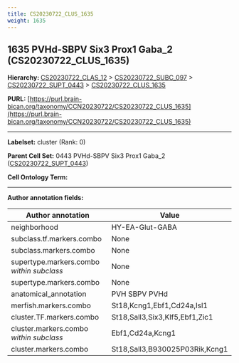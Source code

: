 ```yaml
---
title: CS20230722_CLUS_1635
weight: 1635
---
```

## 1635 PVHd-SBPV Six3 Prox1 Gaba_2 (CS20230722_CLUS_1635)
<b>Hierarchy: </b>
[CS20230722_CLAS_12](../CS20230722_CLAS_12) >
[CS20230722_SUBC_097](../CS20230722_SUBC_097) >
[CS20230722_SUPT_0443](../CS20230722_SUPT_0443) >
[CS20230722_CLUS_1635](../CS20230722_CLUS_1635)

**PURL:** [https://purl.brain-bican.org/taxonomy/CCN20230722/CS20230722_CLUS_1635](https://purl.brain-bican.org/taxonomy/CCN20230722/CS20230722_CLUS_1635)

---


**Labelset:** cluster (Rank: 0)

**Parent Cell Set:** 0443 PVHd-SBPV Six3 Prox1 Gaba_2 ([CS20230722_SUPT_0443](../CS20230722_SUPT_0443))



**Cell Ontology Term:** 

[MARKER GENES.]: #


---

[TRANSFERRED ANNOTATIONS.]: #


[AUTHOR ANNOTATION FIELDS.]: #


**Author annotation fields:**

| Author annotation | Value |
|-------------------|-------|
|neighborhood|HY-EA-Glut-GABA|
|subclass.tf.markers.combo|None|
|subclass.markers.combo|None|
|supertype.markers.combo _within subclass_|None|
|supertype.markers.combo|None|
|anatomical_annotation|PVH SBPV PVHd|
|merfish.markers.combo|St18,Kcng1,Ebf1,Cd24a,Isl1|
|cluster.TF.markers.combo|St18,Sall3,Six3,Klf5,Ebf1,Zic1|
|cluster.markers.combo _within subclass_|Ebf1,Cd24a,Kcng1|
|cluster.markers.combo|St18,Sall3,B930025P03Rik,Kcng1|
